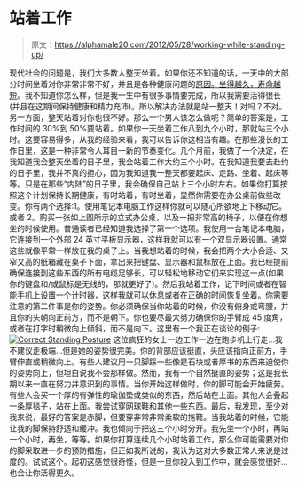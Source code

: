 # 站着工作

> 原文：<https://alphamale20.com/2012/05/28/working-while-standing-up/>

现代社会的问题是，我们大多数人整天坐着。如果你还不知道的话，一天中的大部分时间坐着对你非常非常不好，并且是各种健康问题的[原因。](http://opinionator.blogs.nytimes.com/2010/02/23/stand-up-while-you-read-this/)[坐得越久，寿命越短](http://www.usatoday.com/news/health/2010-07-27-sitting-death_N.htm)。我不知道你怎么样，但是我一生中有很多事情要完成，所以我需要活得很长(并且在这期间保持健康和精力充沛)。所以解决办法就是站一整天！对吗？不对。另一方面，整天站着对你也很不好。那么一个男人该怎么做呢？简单的答案是，工作时间的 30%到 50%要站着。如果你一天坐着工作八到九个小时，那就站三个小时。这要容易得多，从我的经验来看，我可以告诉你这相当有趣。在那些漫长的工作日里，这是一种非常令人耳目一新的节奏变化。几个月前，我做了一个决定，在我知道我会整天坐着的日子里，我会站着工作大约三个小时。在我知道我要去赴约的日子里，我并不真的担心，因为我知道我一整天都要起床、走路、坐着、起床等等。只是在那些“内陆”的日子里，我会确保自己站上三个小时左右。如果你打算按照这个计划保持长期健康，有时站着，有时坐着，显然你需要在办公桌前做些改变。你有两个选择:1。使用笔记本电脑工作这样你就可以随心所欲地上下移动它。或者 2。购买一张如上图所示的立式办公桌，以及一把非常高的椅子，以便在你想坐的时候使用。普通读者已经知道我选择了第一个选项。我使用一台笔记本电脑，它连接到一个外部 24 英寸平板显示器，这样我就可以有一个双显示器设置。通常这些就像平常一样放在我的桌子上。当我想站着的时候，我会把两个大小合适、又窄又高的纸箱藏在桌子下面，拿出来把键盘、显示器和鼠标放在上面。我已经提前确保连接到这些东西的所有电缆足够长，可以轻松地移动它们来实现这一点(如果你的键盘和/或鼠标是无线的，那就更好了)。然后我站着工作，记下时间或者在智能手机上设置一个计时器，这样我就可以休息或者在正确的时间恢复坐着。你需要注意的第二件事是你的姿势。你必须确保当你站着的时候，你没有俯身或弯腰，并且你的头朝向正前方，而不是朝下。你也要尽最大努力确保你的手臂成 45 度角，或者在打字时稍微向上倾斜，而不是向下。这里有一个我正在谈论的例子: [![Correct Standing Posture](img/45a99b65349b9360c94e90f9cd55be3a.png "Correct Standing Posture")](http://www.sublimeyourtime.com/wp-content/uploads/2012/05/correct-standing-posture.jpg) 这位疯狂的女士一边工作一边在跑步机上行走...我不建议走极端...但是她的姿势很完美。你的背部应该挺直，头应该指向正前方，手臂伸直或稍微向上。有些人建议用一只脚踩一些像是石块或者厚书的东西来迫使你的姿势向上，但坦白说我不会那样做。然而，我有一个自然挺直的姿势；这是我长期以来一直在努力并意识到的事情。当你开始这样做时，你的脚可能会开始疲劳。有些人会买一个厚的有弹性的瑜伽垫或类似的东西，然后站在上面。其他人会叠起一条厚毯子，站在上面。我尝试穿网球鞋和其他一些东西。最后，我发现，至少对我来说，最好的答案是赤脚，但要穿非常非常柔软的拖鞋。当我站着的时候，它能让我的脚保持舒适和缓冲。我也倾向于把这三个小时分开。我先坐一个小时，再站一个小时，再坐，等等。如果你打算连续几个小时站着工作，那么你可能需要对你的脚采取进一步的预防措施，但正如我所说的，我认为这对大多数正常人来说是过度的。试试这个。起初这感觉很奇怪，但是一旦你投入到工作中，就会感觉很好...也会让你活得更久。